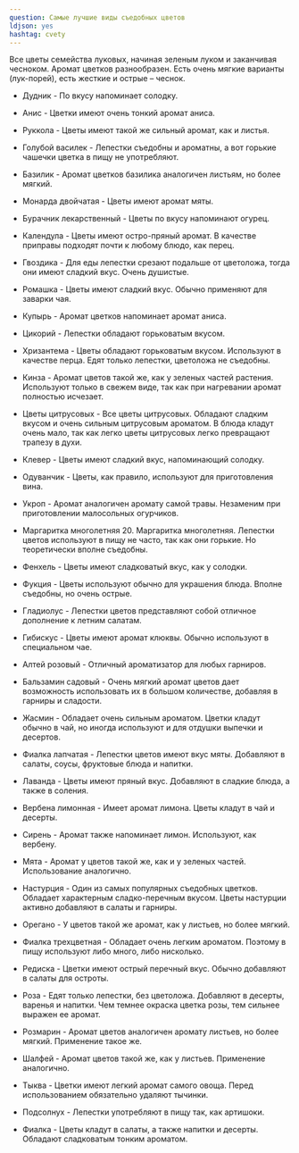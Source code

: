 ```yaml
---
question: Самые лучшие виды съедобных цветов	
ldjson: yes 
hashtag: cvety
---
```


 Все цветы семейства луковых, начиная зеленым луком и заканчивая чесноком. Аромат цветков разнообразен. Есть очень мягкие варианты (лук-порей), есть жесткие и острые – чеснок. 

* Дудник - По вкусу напоминает солодку.  

* Анис - Цветки имеют очень тонкий аромат аниса. 

* Руккола - Цветы имеют такой же сильный аромат, как и листья. 

* Голубой василек - Лепестки съедобны и ароматны, а вот горькие чашечки цветка в пищу не употребляют. 

* Базилик - Аромат цветков базилика аналогичен листьям, но более мягкий. 

* Монарда двойчатая - Цветы имеют аромат мяты. 

* Бурачник лекарственный - Цветы по вкусу напоминают огурец. 

* Календула - Цветы имеют остро-пряный аромат. В качестве приправы подходят почти к любому блюдо, как перец. 

* Гвоздика - Для еды лепестки срезают подальше от цветоложа, тогда они имеют сладкий вкус. Очень душистые. 

* Ромашка - Цветы имеют сладкий вкус. Обычно применяют для заварки чая.

* Купырь - Аромат цветков напоминает аромат аниса. 

* Цикорий - Лепестки обладают горьковатым вкусом. 

* Хризантема - Цветы обладают горьковатым вкусом. Используют в качестве перца. Едят только лепестки, цветоложа не съедобны. 

* Кинза - Аромат цветов такой же, как у зеленых частей растения. Используют только в свежем виде, так как при нагревании аромат полностью исчезает.

* Цветы цитрусовых - Все цветы цитрусовых. Обладают сладким вкусом и очень сильным цитрусовым ароматом. В блюда кладут очень мало, так как легко цветы цитрусовых легко превращают трапезу в духи. 

* Клевер - Цветы имеют сладкий вкус, напоминающий солодку. 

* Одуванчик - Цветы, как правило, используют для приготовления вина. 

* Укроп - Аромат аналогичен аромату самой травы. Незаменим при приготовлении малосольных огурчиков. 

* Маргаритка многолетняя 20. Маргаритка многолетняя. Лепестки цветов используют в пищу не часто, так как они горькие. Но теоретически вполне съедобны. 

* Фенхель - Цветы имеют сладковатый вкус, как у солодки. 

* Фукция - Цветы используют обычно для украшения блюда. Вполне съедобны, но очень острые. 

* Гладиолус - Лепестки цветов представляют собой отличное дополнение к летним салатам. 

* Гибискус - Цветы имеют аромат клюквы. Обычно используют в специальном чае. 

* Алтей розовый - Отличный ароматизатор для любых гарниров. 

* Бальзамин садовый - Очень мягкий аромат цветов дает возможность использовать их в большом количестве, добавляя в гарниры и сладости. 

* Жасмин - Обладает очень сильным ароматом. Цветки кладут обычно в чай, но иногда используют и для отдушки выпечки и десертов. 

* Фиалка лапчатая - Лепестки цветов имеют вкус мяты. Добавляют в салаты, соусы, фруктовые блюда и напитки. 

* Лаванда - Цветы имеют пряный вкус. Добавляют в сладкие блюда, а также в соления. 

* Вербена лимонная -  Имеет аромат лимона. Цветы кладут в чай и десерты. 

* Сирень - Аромат также напоминает лимон. Используют, как вербену. 

* Мята - Аромат у цветов такой же, как и у зеленых частей. Использование аналогично. 

* Настурция - Один из самых популярных съедобных цветков. Обладает характерным сладко-перечным вкусом. Цветы настурции активно добавляют в салаты и гарниры. 

* Орегано - У цветов такой же аромат, как у листьев, но более мягкий. 

* Фиалка трехцветная - Обладает очень легким ароматом. Поэтому в пищу используют либо много, либо нисколько. 

* Редиска - Цветки имеют острый перечный вкус. Обычно добавляют в салаты для остроты. 

* Роза - Едят только лепестки, без цветоложа. Добавляют в десерты, варенья и напитки. Чем темнее окраска цветка розы, тем сильнее выражен ее аромат. 

* Розмарин - Аромат цветов аналогичен аромату листьев, но более мягкий. Применение такое же. 

* Шалфей - Аромат цветов такой же, как у листьев. Применение аналогично. 

* Тыква - Цветки имеют легкий аромат самого овоща. Перед использованием обязательно удаляют тычинки. 

* Подсолнух - Лепестки употребляют в пищу так, как артишоки. 

* Фиалка - Цветы кладут в салаты, а также напитки и десерты. Обладают сладковатым тонким ароматом.
